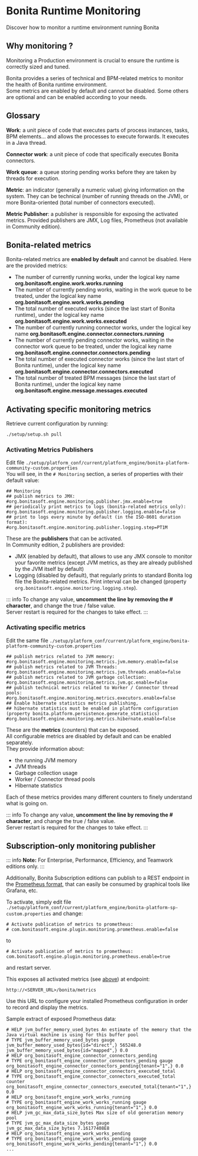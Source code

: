 # Bonita Runtime Monitoring

Discover how to monitor a runtime environment running Bonita 

## Why monitoring ?

Monitoring a Production environment is crucial to ensure the runtime is correctly sized and tuned.

Bonita provides a series of technical and BPM-related metrics to monitor the health of Bonita runtime environment.  
Some metrics are enabled by default and cannot be disabled. Some others are optional and can be enabled according to
your needs.

## Glossary

**Work**: a unit piece of code that executes parts of process instances, tasks, BPM elements... and allows the processes to execute forwards.
It executes in a Java thread.

**Connector work**: a unit piece of code that specifically executes Bonita connectors.

**Work queue**: a queue storing pending works before they are taken by threads for execution.

**Metric**: an indicator (generally a numeric value) giving information on the system. They can be technical (number
of running threads on the JVM), or more Bonita-oriented (total number of connectors executed).

**Metric Publisher**: a publisher is responsible for exposing the activated metrics. Provided publishers are
JMX, Log files, Prometheus (not available in Community edition).

## Bonita-related metrics
Bonita-related metrics are **enabled by default** and cannot be disabled. Here are the provided metrics:
* The number of currently running works, under the logical key name **org.bonitasoft.engine.work.works.running**
* The number of currently pending works, waiting in the work queue to be treated, under the logical key name **org.bonitasoft.engine.work.works.pending**
* The total number of executed works (since the last start of Bonita runtime), under the logical key name **org.bonitasoft.engine.work.works.executed**
* The number of currently running connector works, under the logical key name **org.bonitasoft.engine.connector.connectors.running**
* The number of currently pending connector works, waiting in the connector work queue to be treated,
under the logical key name **org.bonitasoft.engine.connector.connectors.pending**
* The total number of executed connector works (since the last start of Bonita runtime), under the logical key name **org.bonitasoft.engine.connector.connectors.executed**
* The total number of treated BPM messages (since the last start of Bonita runtime), under the logical key name **org.bonitasoft.engine.message.messages.executed**


## Activating specific monitoring metrics

Retrieve current configuration by running:
```bash
./setup/setup.sh pull
```

### Activating Metrics Publishers

Edit file `./setup/platform_conf/current/platform_engine/bonita-platform-community-custom.properties`  
You will see, in the `# Monitoring` section, a series of properties with their default value:

    ## Monitoring
    ## publish metrics to JMX:
    #org.bonitasoft.engine.monitoring.publisher.jmx.enable=true
    ## periodically print metrics to logs (bonita-related metrics only):
    #org.bonitasoft.engine.monitoring.publisher.logging.enable=false
    ## print to logs every minute by default (in the ISO-8601 duration format):
    #org.bonitasoft.engine.monitoring.publisher.logging.step=PT1M

These are the **publishers** that can be activated.  
In Community edition, 2 publishers are provided:
* JMX (enabled by default), that allows to use any JMX console to monitor your favorite metrics (except JVM metrics,
as they are already published by the JVM itself by default)
* Logging (disabled by default), that regularly prints to standard Bonita log file the Bonita-related metrics. Print interval can
be changed (property `org.bonitasoft.engine.monitoring.logging.step`).

::: info
To change any value, **uncomment the line by removing the # character**, and change the true / false value.  
Server restart is required for the changes to take effect.
:::

### Activating specific metrics

Edit the same file `./setup/platform_conf/current/platform_engine/bonita-platform-community-custom.properties`  

    ## publish metrics related to JVM memory:
    #org.bonitasoft.engine.monitoring.metrics.jvm.memory.enable=false
    ## publish metrics related to JVM Threads:
    #org.bonitasoft.engine.monitoring.metrics.jvm.threads.enable=false
    ## publish metrics related to JVM garbage collection:
    #org.bonitasoft.engine.monitoring.metrics.jvm.gc.enable=false
    ## publish technical metrics related to Worker / Connector thread pools:
    #org.bonitasoft.engine.monitoring.metrics.executors.enable=false
    ## Enable hibernate statistics metrics publishing,
    ## hibernate statistics must be enabled in platform configuration (property bonita.platform.persistence.generate_statistics)
    #org.bonitasoft.engine.monitoring.metrics.hibernate.enable=false

These are the **metrics** (counters) that can be exposed.  
All configurable metrics are disabled by default and can be enabled separately.  
They provide information about:
* the running JVM memory
* JVM threads
* Garbage collection usage
* Worker / Connector thread pools
* Hibernate statistics

Each of these metrics provides many different counters to finely understand what is going on.

::: info
To change any value, **uncomment the line by removing the # character**, and change the true / false value.  
Server restart is required for the changes to take effect.
:::

## Subscription-only monitoring publisher

::: info
**Note:** For Enterprise, Performance, Efficiency, and Teamwork editions only.
:::

Additionally, Bonita Subscription editions can publish to a REST endpoint in the
[Prometheus format](https://prometheus.io/docs/instrumenting/exposition_formats/#text-format-example), that can
easily be consumed by graphical tools like Grafana, etc.

To activate, simply edit file `./setup/platform_conf/current/platform_engine/bonita-platform-sp-custom.properties`
and change:
  
    # Activate publication of metrics to prometheus:
    # com.bonitasoft.engine.plugin.monitoring.prometheus.enable=false

to

    # Activate publication of metrics to prometheus:
    com.bonitasoft.engine.plugin.monitoring.prometheus.enable=true

and restart server.

This exposes all activated metrics (see [above](#activating-specific-monitoring-metrics)) at endpoint:

    http://<SERVER_URL>/bonita/metrics

Use this URL to configure your installed Prometheus configuration in order to record and display the metrics.

Sample extract of exposed Prometheus data:

    # HELP jvm_buffer_memory_used_bytes An estimate of the memory that the Java virtual machine is using for this buffer pool
    # TYPE jvm_buffer_memory_used_bytes gauge
    jvm_buffer_memory_used_bytes{id="direct",} 565248.0
    jvm_buffer_memory_used_bytes{id="mapped",} 0.0
    # HELP org_bonitasoft_engine_connector_connectors_pending  
    # TYPE org_bonitasoft_engine_connector_connectors_pending gauge
    org_bonitasoft_engine_connector_connectors_pending{tenant="1",} 0.0
    # HELP org_bonitasoft_engine_connector_connectors_executed_total  
    # TYPE org_bonitasoft_engine_connector_connectors_executed_total counter
    org_bonitasoft_engine_connector_connectors_executed_total{tenant="1",} 0.0
    # HELP org_bonitasoft_engine_work_works_running  
    # TYPE org_bonitasoft_engine_work_works_running gauge
    org_bonitasoft_engine_work_works_running{tenant="1",} 0.0
    # HELP jvm_gc_max_data_size_bytes Max size of old generation memory pool
    # TYPE jvm_gc_max_data_size_bytes gauge
    jvm_gc_max_data_size_bytes 7.16177408E8
    # HELP org_bonitasoft_engine_work_works_pending  
    # TYPE org_bonitasoft_engine_work_works_pending gauge
    org_bonitasoft_engine_work_works_pending{tenant="1",} 0.0
    ...
